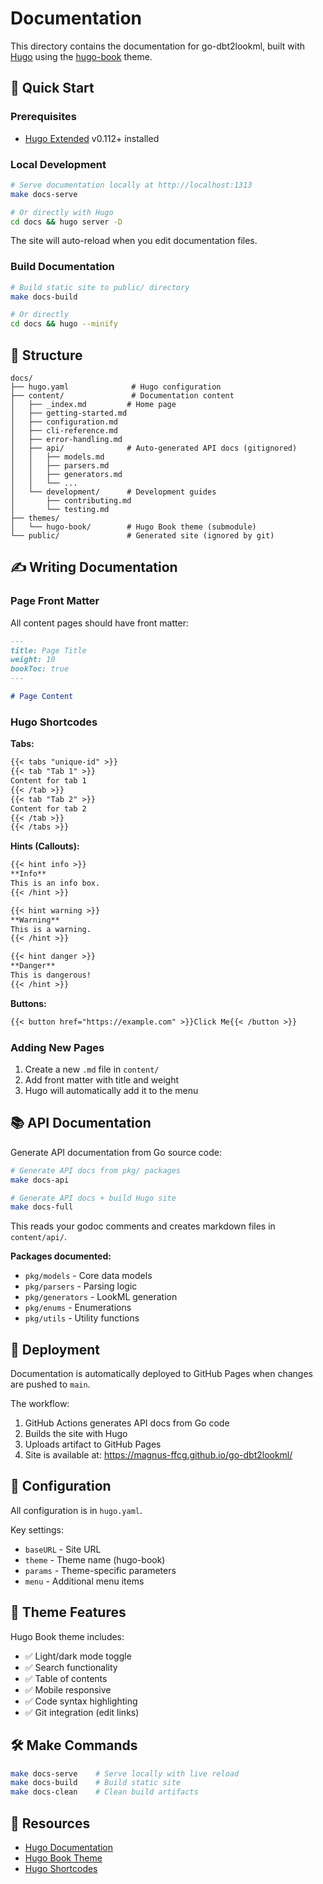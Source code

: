 # Documentation

This directory contains the documentation for go-dbt2lookml, built with [Hugo](https://gohugo.io/) using the [hugo-book](https://github.com/alex-shpak/hugo-book) theme.

## 🚀 Quick Start

### Prerequisites

- [Hugo Extended](https://gohugo.io/installation/) v0.112+ installed

### Local Development

```bash
# Serve documentation locally at http://localhost:1313
make docs-serve

# Or directly with Hugo
cd docs && hugo server -D
```

The site will auto-reload when you edit documentation files.

### Build Documentation

```bash
# Build static site to public/ directory
make docs-build

# Or directly
cd docs && hugo --minify
```

## 📁 Structure

```
docs/
├── hugo.yaml              # Hugo configuration
├── content/               # Documentation content
│   ├── _index.md         # Home page
│   ├── getting-started.md
│   ├── configuration.md
│   ├── cli-reference.md
│   ├── error-handling.md
│   ├── api/              # Auto-generated API docs (gitignored)
│   │   ├── models.md
│   │   ├── parsers.md
│   │   ├── generators.md
│   │   └── ...
│   └── development/      # Development guides
│       ├── contributing.md
│       └── testing.md
├── themes/
│   └── hugo-book/        # Hugo Book theme (submodule)
└── public/               # Generated site (ignored by git)
```

## ✍️ Writing Documentation

### Page Front Matter

All content pages should have front matter:

```markdown
---
title: Page Title
weight: 10
bookToc: true
---

# Page Content
```

### Hugo Shortcodes

**Tabs:**
```markdown
{{< tabs "unique-id" >}}
{{< tab "Tab 1" >}}
Content for tab 1
{{< /tab >}}
{{< tab "Tab 2" >}}
Content for tab 2
{{< /tab >}}
{{< /tabs >}}
```

**Hints (Callouts):**
```markdown
{{< hint info >}}
**Info**  
This is an info box.
{{< /hint >}}

{{< hint warning >}}
**Warning**  
This is a warning.
{{< /hint >}}

{{< hint danger >}}
**Danger**  
This is dangerous!
{{< /hint >}}
```

**Buttons:**
```markdown
{{< button href="https://example.com" >}}Click Me{{< /button >}}
```

### Adding New Pages

1. Create a new `.md` file in `content/`
2. Add front matter with title and weight
3. Hugo will automatically add it to the menu

## 📚 API Documentation

Generate API documentation from Go source code:

```bash
# Generate API docs from pkg/ packages
make docs-api

# Generate API docs + build Hugo site
make docs-full
```

This reads your godoc comments and creates markdown files in `content/api/`.

**Packages documented:**
- `pkg/models` - Core data models
- `pkg/parsers` - Parsing logic
- `pkg/generators` - LookML generation
- `pkg/enums` - Enumerations
- `pkg/utils` - Utility functions

## 🚀 Deployment

Documentation is automatically deployed to GitHub Pages when changes are pushed to `main`.

The workflow:
1. GitHub Actions generates API docs from Go code
2. Builds the site with Hugo
3. Uploads artifact to GitHub Pages
4. Site is available at: https://magnus-ffcg.github.io/go-dbt2lookml/

## 📝 Configuration

All configuration is in `hugo.yaml`.

Key settings:
- `baseURL` - Site URL
- `theme` - Theme name (hugo-book)
- `params` - Theme-specific parameters
- `menu` - Additional menu items

## 🎨 Theme Features

Hugo Book theme includes:
- ✅ Light/dark mode toggle
- ✅ Search functionality
- ✅ Table of contents
- ✅ Mobile responsive
- ✅ Code syntax highlighting
- ✅ Git integration (edit links)

## 🛠️ Make Commands

```bash
make docs-serve    # Serve locally with live reload
make docs-build    # Build static site
make docs-clean    # Clean build artifacts
```

## 🔗 Resources

- [Hugo Documentation](https://gohugo.io/documentation/)
- [Hugo Book Theme](https://github.com/alex-shpak/hugo-book)
- [Hugo Shortcodes](https://gohugo.io/content-management/shortcodes/)
